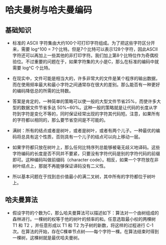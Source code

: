 # 哈夫曼树与哈夫曼编码

## 基础知识

- 标准的 ASCII 字符集由大约100个可打印字符组成。为了把这些字符区分开来，需要 log^100 = 7个比特。但是7个比特可以表示128个字符，因此ASCII字符还可以再加上一些其他的非打印字符。我们加上第8个比特位作为奇偶校验位。不过重要的问题在于，如果字符集的大小是C，那么在标准的编码中就需要 log^C 个比特。

- 在现实中，文件可能是相当大的，许多非常大的文件是某个程序的输出数据，而在使用频率最大和最小字符之间通常存在很大的差别。那么能否有一种更好的编码降低总的所需的比特数。

- 答案是肯定的，一种简单的策略可以使一般的大型文件节省25%，而使许多大型的数据文件节省多达 50%~60%。这种一般的策略就是让代码的长度从字符到字符是变化不等的，同时保证经常出现的字符其代码短。注意，如果所有的字符都以相同的，那么要节省空间是不可能的。

- 满树：所有的结点或者是树叶，或者是树叶，或者有两个儿子。一种最优的编码将总具有这个性质，否则具有一个儿子的结点可以向上移动一层。

- 如果字符都只放在树叶上，那么任何比特序列总能够被毫无歧义地译码。这些字符编码的长度是否不同并不要紧，只要没有字符代码是别的字符代码的前缀即可。这种编码叫做前缀码（character code）。相反，如果一个字符放在非树叶结点上，那就不再能够保证译码没有二义性。

- 所以基本问题在于找到总价值最小的满二叉树，其中所有的字符都位于树叶上。

## 哈夫曼算法

- 假设字符的个数为C，那么哈夫曼算法可以描述如下：算法对一个由树组成的森林进行。一棵树的权等于他的树叶的频率的和。任意选取最小权的两棵树 T1 和 T2 ，并任意形成以 T1 和 T2 为子树的新数，将这样的过程进行 C-1 次。在算法的开始，存在C棵单节点树——每个字符一棵。在算法结束时得到一棵树，这棵树就是最优哈夫曼树。 

